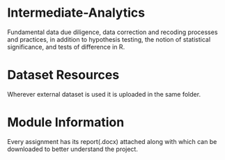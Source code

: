 # Intermediate-Analytics
Fundamental data due diligence, data correction and recoding processes and practices, in addition to hypothesis testing, the notion of statistical significance, and tests of difference in R.

# Dataset Resources
Wherever external dataset is used it is uploaded in the same folder.

# Module Information
Every assignment has its report(.docx) attached along with which can be downloaded to better understand the project.

